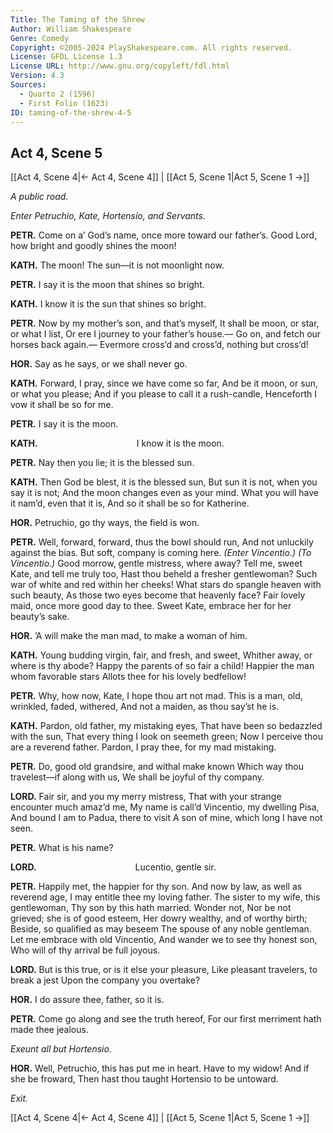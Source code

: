 ```yaml
---
Title: The Taming of the Shrew
Author: William Shakespeare
Genre: Comedy
Copyright: ©2005-2024 PlayShakespeare.com. All rights reserved.
License: GFDL License 1.3
License URL: http://www.gnu.org/copyleft/fdl.html
Version: 4.3
Sources:
  - Quarto 2 (1596)
  - First Folio (1623)
ID: taming-of-the-shrew-4-5
---
```


## Act 4, Scene 5
[[Act 4, Scene 4|← Act 4, Scene 4]] | [[Act 5, Scene 1|Act 5, Scene 1 →]]

*A public road.*

*Enter Petruchio, Kate, Hortensio, and Servants.*

**PETR.**
Come on a’ God’s name, once more toward our father’s.
Good Lord, how bright and goodly shines the moon!

**KATH.**
The moon! The sun—it is not moonlight now.

**PETR.**
I say it is the moon that shines so bright.

**KATH.**
I know it is the sun that shines so bright.

**PETR.**
Now by my mother’s son, and that’s myself,
It shall be moon, or star, or what I list,
Or ere I journey to your father’s house.⁠—
Go on, and fetch our horses back again.⁠—
Evermore cross’d and cross’d, nothing but cross’d!

**HOR.**
Say as he says, or we shall never go.

**KATH.**
Forward, I pray, since we have come so far,
And be it moon, or sun, or what you please;
And if you please to call it a rush-candle,
Henceforth I vow it shall be so for me.

**PETR.**
I say it is the moon.

**KATH.**
           I know it is the moon.

**PETR.**
Nay then you lie; it is the blessed sun.

**KATH.**
Then God be blest, it is the blessed sun,
But sun it is not, when you say it is not;
And the moon changes even as your mind.
What you will have it nam’d, even that it is,
And so it shall be so for Katherine.

**HOR.**
Petruchio, go thy ways, the field is won.

**PETR.**
Well, forward, forward, thus the bowl should run,
And not unluckily against the bias.
But soft, company is coming here.
*(Enter Vincentio.)*
*(To Vincentio.)*
Good morrow, gentle mistress, where away?
Tell me, sweet Kate, and tell me truly too,
Hast thou beheld a fresher gentlewoman?
Such war of white and red within her cheeks!
What stars do spangle heaven with such beauty,
As those two eyes become that heavenly face?
Fair lovely maid, once more good day to thee.
Sweet Kate, embrace her for her beauty’s sake.

**HOR.**
’A will make the man mad, to make a woman of him.

**KATH.**
Young budding virgin, fair, and fresh, and sweet,
Whither away, or where is thy abode?
Happy the parents of so fair a child!
Happier the man whom favorable stars
Allots thee for his lovely bedfellow!

**PETR.**
Why, how now, Kate, I hope thou art not mad.
This is a man, old, wrinkled, faded, withered,
And not a maiden, as thou say’st he is.

**KATH.**
Pardon, old father, my mistaking eyes,
That have been so bedazzled with the sun,
That every thing I look on seemeth green;
Now I perceive thou are a reverend father.
Pardon, I pray thee, for my mad mistaking.

**PETR.**
Do, good old grandsire, and withal make known
Which way thou travelest—if along with us,
We shall be joyful of thy company.

**LORD.**
Fair sir, and you my merry mistress,
That with your strange encounter much amaz’d me,
My name is call’d Vincentio, my dwelling Pisa,
And bound I am to Padua, there to visit
A son of mine, which long I have not seen.

**PETR.**
What is his name?

**LORD.**
           Lucentio, gentle sir.

**PETR.**
Happily met, the happier for thy son.
And now by law, as well as reverend age,
I may entitle thee my loving father.
The sister to my wife, this gentlewoman,
Thy son by this hath married. Wonder not,
Nor be not grieved; she is of good esteem,
Her dowry wealthy, and of worthy birth;
Beside, so qualified as may beseem
The spouse of any noble gentleman.
Let me embrace with old Vincentio,
And wander we to see thy honest son,
Who will of thy arrival be full joyous.

**LORD.**
But is this true, or is it else your pleasure,
Like pleasant travelers, to break a jest
Upon the company you overtake?

**HOR.**
I do assure thee, father, so it is.

**PETR.**
Come go along and see the truth hereof,
For our first merriment hath made thee jealous.

*Exeunt all but Hortensio.*

**HOR.**
Well, Petruchio, this has put me in heart.
Have to my widow! And if she be froward,
Then hast thou taught Hortensio to be untoward.

*Exit.*

[[Act 4, Scene 4|← Act 4, Scene 4]] | [[Act 5, Scene 1|Act 5, Scene 1 →]]